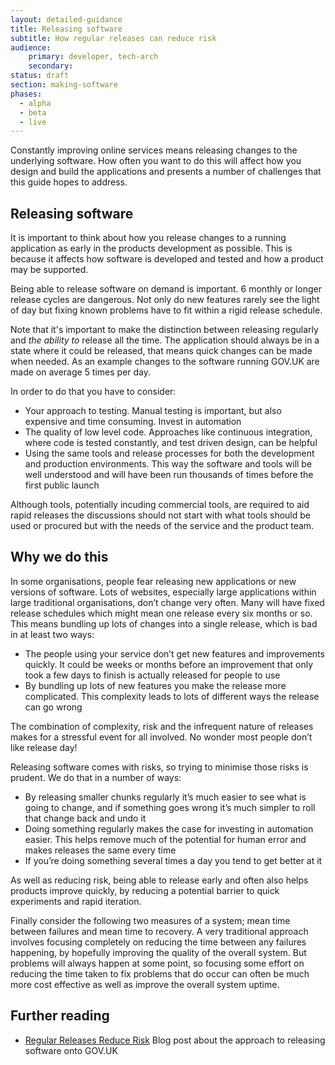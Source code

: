 ```yaml
---
layout: detailed-guidance
title: Releasing software
subtitle: How regular releases can reduce risk
audience: 
    primary: developer, tech-arch
    secondary:
status: draft
section: making-software
phases:
  - alpha
  - beta
  - live
---
```

    
Constantly improving online services means releasing changes to the
underlying software. How often you want to do this will affect how you
design and build the applications and presents a number of challenges
that this guide hopes to address.

## Releasing software

It is important to think about how you release changes to a running
application as early in the products development as possible. This is
because it affects how software is developed and tested and how a
product may be supported.

Being able to release software on demand is important. 6 monthly or
longer release cycles are dangerous. Not only do new features rarely see
the light of day but fixing known problems have to fit within a rigid
release schedule. 

Note that it's important to make the distinction between releasing
regularly and _the ability to_ release all the time. The application
should always be in a state where it could be released, that means quick
changes can be made when needed. As an example changes to the software
running GOV.UK are made on average 5 times per day.

In order to do that you have to consider:

* Your approach to testing. Manual testing is important, but also
  expensive and time consuming. Invest in automation
* The quality of low level code. Approaches like continuous
  integration, where code is tested constantly, and test driven design,
  can be helpful
* Using the same tools and release processes for both the development and
  production environments. This way the software and tools will be well
  understood and will have been run thousands of times before the first
  public launch

Although tools, potentially incuding commercial tools, are required to
aid rapid releases the discussions should not start with what tools
should be used or procured but with the needs of the service and the product
team.


## Why we do this

In some organisations, people fear releasing new applications or new
versions of software. Lots of websites, especially large applications
within large traditional organisations, don’t change very often. Many
will have fixed release schedules which might mean one release every six
months or so. This means bundling up lots of changes into a single
release, which is bad in at least two ways:

* The people using your service don’t get new features and improvements
  quickly. It could be weeks or months before an improvement that only
  took a few days to finish is actually released for people to use
* By bundling up lots of new features you make the release more
  complicated. This complexity leads to lots of different ways the release
  can go wrong

The combination of complexity, risk and the infrequent nature of
releases makes for a stressful event for all involved. No wonder most
people don’t like release day!

Releasing software comes with risks, so trying to minimise those risks
is prudent. We do that in a number of ways:

* By releasing smaller chunks regularly it’s much easier to see what is
  going to change, and if something goes wrong it’s much simpler to roll
  that change back and undo it
* Doing something regularly makes the case for investing in automation
  easier. This helps remove much of the potential for human error and
  makes releases the same every time
* If you’re doing something several times a day you tend to get better at
  it

As well as reducing risk, being able to release early and often also
helps products improve quickly, by reducing a potential barrier to quick
experiments and rapid iteration.

Finally consider the following two measures of a system; mean time between
failures and mean time to recovery. A very traditional approach involves
focusing completely on reducing the time between any failures happening, by
hopefully improving the quality of the overall system. But problems will
always happen at some point, so focusing some effort on reducing the
time taken to fix problems that do occur can often be much more cost
effective as well as improve the overall system uptime.


## Further reading

* [Regular Releases Reduce Risk](http://digital.cabinetoffice.gov.uk/2012/11/02/regular-releases-reduce-risk/) Blog post about the approach to releasing software onto GOV.UK
